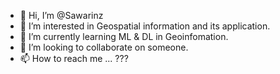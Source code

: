- 👋 Hi, I’m @Sawarinz
- 👀 I’m interested in Geospatial information and its application.
- 🌱 I’m currently learning ML & DL in Geoinfomation.
- 💞️ I’m looking to collaborate on someone.
- 📫 How to reach me ... ???

<!---
Sawarinz/Sawarinz is a ✨ special ✨ repository because its `README.md` (this file) appears on your GitHub profile.
You can click the Preview link to take a look at your changes.
--->
